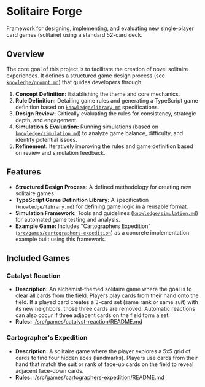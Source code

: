# Solitaire Forge

Framework for designing, implementing, and evaluating new single-player card games (solitaire) using a standard 52-card deck.

## Overview

The core goal of this project is to facilitate the creation of novel solitaire experiences. It defines a structured game design process (see [`knowledge/prompt.md`](./knowledge/prompt.md)) that guides developers through:

1.  **Concept Definition:** Establishing the theme and core mechanics.
2.  **Rule Definition:** Detailing game rules and generating a TypeScript game definition based on [`knowledge/library.md`](./knowledge/library.md) specifications.
3.  **Design Review:** Critically evaluating the rules for consistency, strategic depth, and engagement.
4.  **Simulation & Evaluation:** Running simulations (based on [`knowledge/simulation.md`](./knowledge/simulation.md)) to analyze game balance, difficulty, and identify potential issues.
5.  **Refinement:** Iteratively improving the rules and game definition based on review and simulation feedback.

## Features

- **Structured Design Process:** A defined methodology for creating new solitaire games.
- **TypeScript Game Definition Library:** A specification ([`knowledge/library.md`](./knowledge/library.md)) for defining game logic in a reusable format.
- **Simulation Framework:** Tools and guidelines ([`knowledge/simulation.md`](./knowledge/simulation.md)) for automated game testing and analysis.
- **Example Game:** Includes "Cartographers Expedition" ([`src/games/cartographers-expedition`](./src/games/cartographers-expedition)) as a concrete implementation example built using this framework.

## Included Games

### Catalyst Reaction

- **Description:** An alchemist-themed solitaire game where the goal is to clear all cards from the field. Players play cards from their hand onto the field. If a played card creates a 3-card set (same rank or same suit) with its new neighbors, those three cards are removed. Automatic reactions can also occur if three adjacent cards on the field form a set.
- **Rules:** [./src/games/catalyst-reaction/README.md](./src/games/catalyst-reaction/README.md)

### Cartographer's Expedition

- **Description:** A solitaire game where the player explores a 5x5 grid of cards to find four hidden aces (landmarks). Players use cards from their hand that match the suit or rank of face-up cards on the field to reveal adjacent face-down cards.
- **Rules:** [./src/games/cartographers-expedition/README.md](./src/games/cartographers-expedition/README.md)

